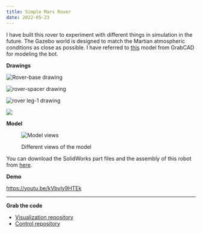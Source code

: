 ```yaml
---
title: Simple Mars Rover
date: 2022-05-23
---
```


I have built this rover to experiment with different things in simulation in the future. The Gazebo world is designed to match the Martian atmospheric conditions as close as possible. I have referred to [this](https://grabcad.com/library/nasa-designed-rocker-bogie-rover-1) model from GrabCAD for modeling the bot.

**Drawings**

![Rover-base drawing](https://cad2controlrobots.wordpress.com/wp-content/uploads/2020/08/base.png?w=1024)

![rover-spacer drawing](https://cad2controlrobots.wordpress.com/wp-content/uploads/2020/08/spacer.png?w=1024)

![rover leg-1 drawing](https://cad2controlrobots.wordpress.com/wp-content/uploads/2020/08/rockera.png?w=1024)

![](https://cad2controlrobots.wordpress.com/wp-content/uploads/2020/08/rockerb.png?w=1024)

**Model**

<figure>

![Model views](https://cad2controlrobots.wordpress.com/wp-content/uploads/2020/08/rover_sw.png?w=1024)

<figcaption>

Different views of the model

</figcaption>

</figure>

You can download the SolidWorks part files and the assembly of this robot from [here](https://github.com/meetm473/rover/tree/master/sw-files).

**Demo**

https://youtu.be/kVbvIy9HTEk

* * *

**Grab the code**

- [Visualization repository](https://github.com/meetm473/rover)
- [Control repository](https://github.com/meetm473/rover_control)
